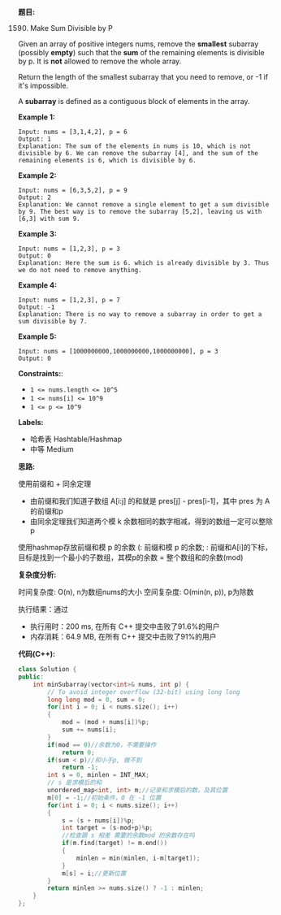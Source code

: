 **题目:**

1590. Make Sum Divisible by P

Given an array of positive integers nums, remove the **smallest** subarray (possibly **empty**) such that the **sum** of the remaining elements is divisible by p. It is **not** allowed to remove the whole array.

Return the length of the smallest subarray that you need to remove, or -1 if it's impossible.

A **subarray** is defined as a contiguous block of elements in the array.

**Example 1:**
```
Input: nums = [3,1,4,2], p = 6
Output: 1
Explanation: The sum of the elements in nums is 10, which is not divisible by 6. We can remove the subarray [4], and the sum of the remaining elements is 6, which is divisible by 6.
```

**Example 2:**
```
Input: nums = [6,3,5,2], p = 9
Output: 2
Explanation: We cannot remove a single element to get a sum divisible by 9. The best way is to remove the subarray [5,2], leaving us with [6,3] with sum 9.
```

**Example 3:**
```
Input: nums = [1,2,3], p = 3
Output: 0
Explanation: Here the sum is 6. which is already divisible by 3. Thus we do not need to remove anything.
```

**Example 4:**
```
Input: nums = [1,2,3], p = 7
Output: -1
Explanation: There is no way to remove a subarray in order to get a sum divisible by 7.
```

**Example 5:**
```
Input: nums = [1000000000,1000000000,1000000000], p = 3
Output: 0
```

**Constraints:**:
- `1 <= nums.length <= 10^5`
- `1 <= nums[i] <= 10^9`
- `1 <= p <= 10^9`

**Labels:**
- 哈希表 Hashtable/Hashmap
- 中等 Medium

**思路:**

使用前缀和 + 同余定理
- 由前缀和我们知道子数组 A[i:j] 的和就是 pres[j] - pres[i-1]，其中 pres 为 A 的前缀和p
- 由同余定理我们知道两个模 k 余数相同的数字相减，得到的数组一定可以整除p

使用hashmap存放前缀和模 p 的余数 (<key>: 前缀和模 p 的余数; <value>: 前缀和A[i]的下标，目标是找到一个最小的子数组，其模p的余数 = 整个数组和的余数(mod)

**复杂度分析:**

时间复杂度: O(n), n为数组nums的大小
空间复杂度: O(min(n, p)), p为除数

执行结果：通过
- 执行用时：200 ms, 在所有 C++ 提交中击败了91.6%的用户
- 内存消耗：64.9 MB, 在所有 C++ 提交中击败了91%的用户

**代码(C++):**
```C++
class Solution {
public:
    int minSubarray(vector<int>& nums, int p) {
        // To avoid integer overflow (32-bit) using long long
        long long mod = 0, sum = 0;
        for(int i = 0; i < nums.size(); i++)
        {
            mod = (mod + nums[i])%p;
            sum += nums[i];
        }
        if(mod == 0)//余数为0，不需要操作
            return 0;
        if(sum < p)//和小于p, 做不到
            return -1;
        int s = 0, minlen = INT_MAX;
        // s 是求模后的和
        unordered_map<int, int> m;//记录和求模后的数，及其位置
        m[0] = -1;//初始条件，0 在 -1 位置
        for(int i = 0; i < nums.size(); i++)
        {
            s = (s + nums[i])%p;
            int target = (s-mod+p)%p;
            //检查跟 s 相差 需要的余数mod 的余数存在吗
            if(m.find(target) != m.end())
            {
                minlen = min(minlen, i-m[target]);
            }
            m[s] = i;//更新位置
        }
        return minlen >= nums.size() ? -1 : minlen;
    }
};
```